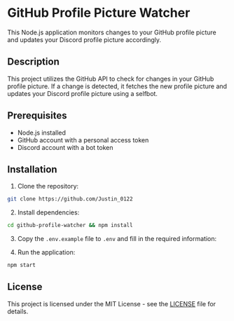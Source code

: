 # GitHub Profile Picture Watcher

This Node.js application monitors changes to your GitHub profile picture and updates your Discord profile picture accordingly.

## Description

This project utilizes the GitHub API to check for changes in your GitHub profile picture. If a change is detected, it fetches the new profile picture and updates your Discord profile picture using a selfbot.

## Prerequisites

- Node.js installed
- GitHub account with a personal access token
- Discord account with a bot token

## Installation

1. Clone the repository:

```bash
git clone https://github.com/Justin_0122
```

2. Install dependencies:

```bash
cd github-profile-watcher && npm install
```

3. Copy the `.env.example` file to `.env` and fill in the required information:

4. Run the application:

```bash
npm start
```


## License

This project is licensed under the MIT License - see the [LICENSE](LICENSE) file for details.

